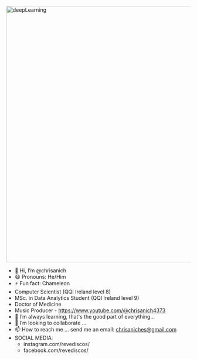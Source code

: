 <img src="https://github.com/user-attachments/assets/10cce50d-b31e-45e9-9d35-b4bb512add43" alt="deepLearning" width="700"/>

- 👋 Hi, I’m @chrisanich
- 😄 Pronouns: He/Him
- ⚡ Fun fact: Chameleon
- Computer Scientist (QQI Ireland level 8)
- MSc. in Data Analytics Student (QQI Ireland level 9)
- Doctor of Medicine
- Music Producer - https://www.youtube.com/@chrisanich4373
- 🌱 I’m always learning, that's the good part of everything...
- 💞️ I’m looking to collaborate ...
- 📫 How to reach me ... send me an email: chrisaniches@gmail.com
- SOCIAL MEDIA:
   - instagram.com/revediscos/
   - facebook.com/revediscos/

<!---
chrisanich/chrisanich is a ✨ special ✨ repository because its `README.md` (this file) appears on your GitHub profile.
You can click the Preview link to take a look at your changes.
--->
